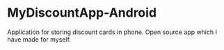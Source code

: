 # MyDiscountApp-Android

Application for storing discount cards in phone. Open source app which I have made for myself. 
